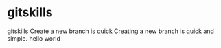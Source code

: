 # gitskills
gitskills
Create a new branch is quick
Creating a new branch is quick and simple.
hello world
